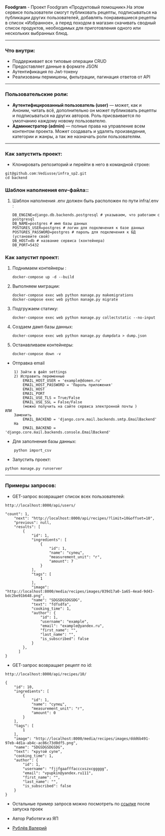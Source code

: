    **Foodgram** - Проект Foodgram «Продуктовый помощник».На этом сервисе пользователи смогут публиковать рецепты,
   подписываться на публикации других пользователей, добавлять понравившиеся рецепты в список «Избранное»,
   а перед походом в магазин скачивать сводный список продуктов,
   необходимых для приготовления одного или нескольких выбранных блюд.
___
### **Что внутри**:
* Поддерживает все типовые операции CRUD
* Предоставляет данные в формате JSON
* Аутентификация по Jwt-токену
* Реализованы пермишены, фильтрации, пагинация ответов от API
___

### **Пользовательские роли**:
* **Аутентифицированный пользователь (user)** — может, как и Аноним, читать всё, дополнительно он может публиковать рецепты и подписываться на других авторов.  Роль присваивается по умолчанию каждому новому пользователю.
* **Администратор (admin)** — полные права на управление всем контентом проекта. Может создавать и удалять произведения, категории и жанры, а так же назначать роли пользователям.

___
### **Как запустить проект**:

* Клонировать репозиторий и перейти в него в командной строке:
```
git@github.com:Vediusse/infra_sp2.git
cd backend
```

### **Шаблон наполнения env-файла:**:
1) Шаблон наполнения .env должен быть расположен по пути infra/.env :
    ```
   DB_ENGINE=django.db.backends.postgresql # указываем, что работаем с postgresql
   DB_NAME=postgres # имя базы данных
   POSTGRES_USER=postgres # логин для подключения к базе данных
   POSTGRES_PASSWORD=postgres # пароль для подключения к БД (установите свой)
   DB_HOST=db # название сервиса (контейнера)
   DB_PORT=5432
   ```


### **Как запустит проект**:
1) Поднимаем контейнеры :
   ```
   docker-compose up -d --build
   ```
2) Выполняем миграции:
   ```
   docker-compose exec web python manage.py makemigrations
   docker-compose exec web python manage.py migrate
   ```
3) Подгружаем статику:
   ```
   docker-compose exec web python manage.py collectstatic --no-input
   ```
4) Создаем дамп базы данных:
   ```
   docker-compose exec web python manage.py dumpdata > dump.json
   ```
5) Останавливаем контейнеры: 
   ```
   docker-compose down -v
   ```
* Отправка email 
```
    1) Зайти в файл settings
    2) Исправить переменные
        EMAIL_HOST_USER = 'example@domen.ru'
        EMAIL_HOST_PASSWORD = 'Пароль приложения'
        EMAIL_HOST 
        EMAIL_PORT 
        EMAIL_USE_TLS = True/False
        EMAIL_USE_SSL = False/False
        (можно получить на сайте сервиса электронной почты )
ИЛИ
    Заменить 
        EMAIL_BACKEND = 'django.core.mail.backends.smtp.EmailBackend'
    На
        EMAIL_BACKEND = 'django.core.mail.backends.console.EmailBackend'
```
* Для заполнения базы данных:
```
    python import_csv
```
* Запустить проект:
```
python manage.py runserver
```
___
### **Примеры запросов**:
* GET-запрос возвращает список всех пользователей:
```
http://localhost:8000/api/users/
```
```
"count": 1,
    "next": "http://localhost:8000/api/recipes/?limit=10&offset=10",
    "previous": null,
    "results": [
        {
            "id": 1,
            "ingredients": [
                {
                    "id": 1,
                    "name": "супец",
                    "measurement_unit": "г",
                    "amount": 7
                }
            ],
            "tags": [
                1
            ],
            "image": "http://localhost:8000/media/recipes/images/039d17a0-1a65-4ead-9d43-bdc2be91b648.png",
            "name": "SDGSDGSDGSDG",
            "text": "fdfsdfa",
            "cooking_time": 1,
            "author": {
                "id": 1,
                "username": "example",
                "email": "example@yandex.ru",
                "first_name": "",
                "last_name": "",
                "is_subscribed": false
            }
        },
      ]
}
```
* GET-запрос возвращает рецепт по id:
```
http://localhost:8000/api/recipes/10/
```
```
{
    "id": 10,
    "ingredients": [
        {
            "id": 1,
            "name": "супец",
            "measurement_unit": "г",
            "amount": 0
        }
    ],
    "tags": [
        1
    ],
    "image": "http://localhost:8000/media/recipes/images/ddd6b491-97eb-4d1a-ab4c-ac86c73d0df5.png",
    "name": "SDGSDGSDGSDG",
    "text": "крутой супе",
    "cooking_time": 1,
    "author": {
        "id": 1,
        "username": "fjjfgaafffacccxszxcggggg",
        "email": "vpupkin@yandex.ru111",
        "first_name": "",
        "last_name": "",
        "is_subscribed": false
    }
}
```
* Остальные пример запросв можно посмотреть по [ссылке](http://127.0.0.1:8000/api/redoc/) после запуска проек
* Автор
Работяги из ЯП

* [Рублёв Валерий](https://github.com/Vediusse) 

